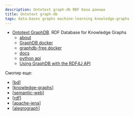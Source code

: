```yaml
---
description: Ontotext graph-db RDF база данных
title: Ontotext graph-db
tags: data-bases graphs machine-learning knowledge-graphs
---
```

- [Ontotext GraphDB](https://www.ontotext.com/products/graphdb/?ref=menu). RDF Database for Knowledge Graphs
  - [about](https://graphdb.ontotext.com/documentation/10.0/about-graphdb.html)
  - [GraphDB docker](https://hub.docker.com/r/ontotext/graphdb/)
  - [graphdb-free docker](https://hub.docker.com/r/khaller/graphdb-free)
  - [docs](https://graphdb.ontotext.com/documentation/10.0/index.html)
  - [python api](https://github.com/patzomir/graphdb-python-api)
  - [Using GraphDB with the RDF4J API](https://graphdb.ontotext.com/documentation/10.0/using-graphdb-with-the-rdf4j-api.html)

Смотир еще:

- [[bd]]
- [[knowledge-graphs]]
- [[semantic-web]]
- [[rdf]]
- [[apache-jena]]
- [[alegrograph]]

[//begin]: # "Autogenerated link references for markdown compatibility"
[bd]: ../lists/bd "Data Bases"
[knowledge-graphs]: ../lists/knowledge-graphs "Knowledge graphs"
[semantic-web]: semantic-web "Semantic web"
[rdf]: rdf "RDF"
[apache-jena]: apache-jena "Apache JENA"
[alegrograph]: alegrograph "Alegro graph"
[//end]: # "Autogenerated link references"
[//begin]: # "Autogenerated link references for markdown compatibility"
[bd]: ../lists/bd "Data Bases"
[knowledge-graphs]: ../lists/knowledge-graphs "Knowledge graphs"
[semantic-web]: semantic-web "Semantic web"
[rdf]: rdf "RDF"
[apache-jena]: apache-jena "Apache JENA"
[alegrograph]: alegrograph "Alegro graph"
[//end]: # "Autogenerated link references"
